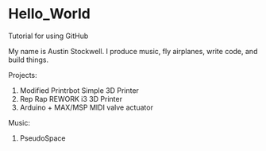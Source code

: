 # Hello_World
Tutorial for using GitHub

My name is Austin Stockwell.  I produce music, fly airplanes, write code, and build things.

Projects:
1) Modified Printrbot Simple 3D Printer
2) Rep Rap REWORK i3 3D Printer
3) Arduino + MAX/MSP MIDI valve actuator

Music:
1) PseudoSpace
